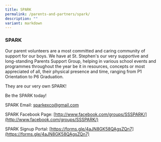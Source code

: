```yaml
---
title: SPARK
permalink: /parents-and-partners/spark/
description: ""
variant: markdown
---
```

### SPARK

Our parent volunteers are a most committed and caring community of support for our boys. We have at St. Stephen's our very supportive and long-standing Parents Support Group, helping in various school events and programmes throughout the year be it in resources, concepts or most appreciated of all, their physical presence and time, ranging from P1 Orientation to P6 Graduation.

They are our very own SPARK!

  

Be the SPARK today!

  

SPARK Email: [sparkexco@gmail.com](mailto:sparkexco@gmail.com)

SPARK Facebook Page: [http://www.facebook.com/groups/SSSPARK/](http://www.facebook.com/groups/SSSPARK/)

SPARK Signup Portal: [https://forms.gle/4aJN8GK58QAgsZQn7](https://forms.gle/4aJN8GK58QAgsZQn7)